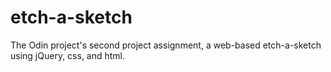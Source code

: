 # etch-a-sketch
The Odin project's second project assignment, a web-based etch-a-sketch using jQuery, css, and html.
